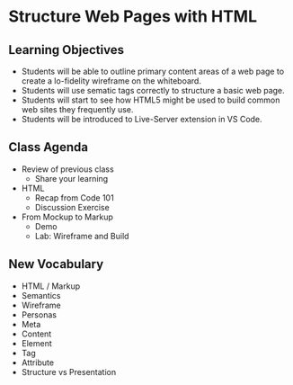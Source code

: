 # Structure Web Pages with HTML

## Learning Objectives

- Students will be able to outline primary content areas of a web page to create a lo-fidelity wireframe on the whiteboard.
- Students will use sematic tags correctly to structure a basic web page.
- Students will start to see how HTML5 might be used to build common web sites they frequently use.
- Students will be introduced to Live-Server extension in VS Code.

## Class Agenda

- Review of previous class
  - Share your learning
- HTML
  - Recap from Code 101
  - Discussion Exercise
- From Mockup to Markup
  - Demo
  - Lab: Wireframe and Build

## New Vocabulary

- HTML / Markup
- Semantics
- Wireframe
- Personas
- Meta
- Content
- Element
- Tag
- Attribute
- Structure vs Presentation
